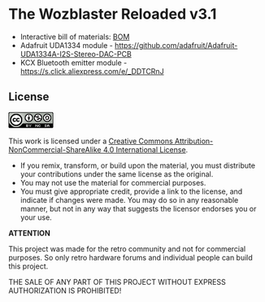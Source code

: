 # The Wozblaster Reloaded v3.1

- Interactive bill of materials: [BOM](https://htmlpreview.github.io/?https://github.com/cristianoag/wozblaster/blob/main/hardware/reloaded_v3.1/MSX%20OPL4%20Wozblaster/bom/ibom.html)
- Adafruit UDA1334 module - https://github.com/adafruit/Adafruit-UDA1334A-I2S-Stereo-DAC-PCB
- KCX Bluetooth emitter module - https://s.click.aliexpress.com/e/_DDTCRnJ

## License
![Open Hardware](../../images/ccans.png)

This work is licensed under a [Creative Commons Attribution-NonCommercial-ShareAlike 4.0 International License](http://creativecommons.org/licenses/by-nc-sa/4.0/).

* If you remix, transform, or build upon the material, you must distribute your contributions under the same license as the original.
* You may not use the material for commercial purposes.
* You must give appropriate credit, provide a link to the license, and indicate if changes were made. You may do so in any reasonable manner, but not in any way that suggests the licensor endorses you or your use.

**ATTENTION**

This project was made for the retro community and not for commercial purposes. So only retro hardware forums and individual people can build this project.

THE SALE OF ANY PART OF THIS PROJECT WITHOUT EXPRESS AUTHORIZATION IS PROHIBITED!